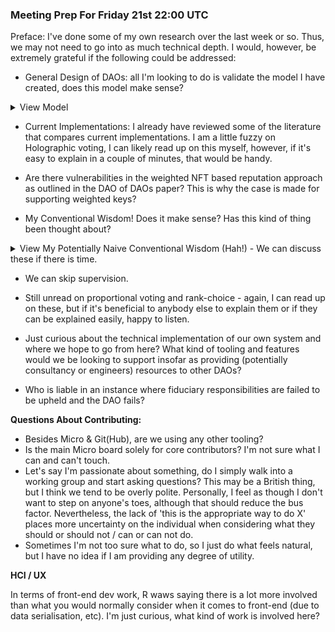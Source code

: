 ### Meeting Prep For Friday 21st 22:00 UTC

Preface: I've done some of my own research over the last week or so. Thus, we may not need to go into as much technical depth. I would, however, be extremely grateful if the following could be addressed:

* General Design of DAOs: all I'm looking to do is validate the model I have created, does this model make sense?

<details>

<summary>View Model</summary>

![./model](./model.jpeg)

</details>

* Current Implementations: I already have reviewed some of the literature that compares current implementations. I am a little fuzzy on Holographic voting, I can likely read up on this myself, however, if it's easy to explain in a couple of minutes, that would be handy.

* Are there vulnerabilities in the weighted NFT based reputation approach as outlined in the DAO of DAOs paper? This is why the case is made for supporting weighted keys?

* My Conventional Wisdom! Does it make sense? Has this kind of thing been thought about?

<details>

<summary>View My Potentially Naive Conventional Wisdom (Hah!) - We can discuss these if there is time.</summary>

Through reviewing papers, this is just what I've been thinking about:

**Given:**

> "Specifically, we argue that OSS community networks characterized by small-world properties would positively influence the productivity of the member developers by providing them with speedy and reliable access to more quantity and variety of information and knowledge resources."  
> 
> "After accounting for project, foundry, and time-specific observed and unobserved effects, we found a statistically significant relationship between small-world properties of a community and the technical and commercial success of the software produced by its members."

*Singh, P.V., 2010. The small-world effect: The influence of macro-level properties of developer collaboration networks on open-source project success. ACM Transactions on Software Engineering and Methodology (TOSEM), 20(2), pp.1-27.*

**Further, when considering:**

*Hill, R.A., Dunbar, R.I.M. Social network size in humans. Hum Nat 14, 53–72 (2003). https://doi.org/10.1007/s12110-003-1016-y*

*Dunbar, R. (1993). Coevolution of neocortical size, group size and language in humans. Behavioral and Brain Sciences, 16(4), 681-694. doi:10.1017/S0140525X00032325*

Given our working groups, it would appear that multiple small world networks topologies contained within the DAO have emerged, with edges linking these networks together. Furthermore, one may somewhat speculatively consider the cardinality (size) of the set of ADAO members (and assume a degree of variance in member activity), resulting (again, somewhat speculatively) in a size that approximates 'Dunbars Number' (150). In this case, strictly speaking, it's 50% larger, but again, considerations of variance.

**So, what does this mean?**

Since optimal sizes for SMEs is ~= 150, when setting (I wouldn't go as far as saying standards, but perhaps guidelines), providing these resources (or references) as a means to justify containing the core DAO size to ~= 150 may be considered (for optimal performance). Group sizes do spontaneously emerge in a series though (3-5, 9-15, 30-45, ...), this may also be taken into consideration when evaluating the choice of working groups (and how many to construct).

On a final note: if social interfaces exist between DAOs (partnerships and alliances) and technical interfaces also exist between DAOs (exchange of value); then we may see the emergence of something akin to the DAO of DAOs model, a highly complex system with potentially unpredictable emergent properties (VERY SPECULATIVE!).

I'll leave my potentially naive 'conventional wisdom' with that!

![wisdom](./naive.JPG)

</details>

* We can skip supervision.

* Still unread on proportional voting and rank-choice - again, I can read up on these, but if it's beneficial to anybody else to explain them or if they can be explained easily, happy to listen.

* Just curious about the technical implementation of our own system and where we hope to go from here? What kind of tooling and features would we be looking to support insofar as providing (potentially consultancy or engineers) resources to other DAOs?

* Who is liable in an instance where fiduciary responsibilities are failed to be upheld and the DAO fails?

**Questions About Contributing:**

* Besides Micro & Git(Hub), are we using any other tooling?
* Is the main Micro board solely for core contributors? I'm not sure what I can and can't touch.
* Let's say I'm passionate about something, do I simply walk into a working group and start asking questions? This may be a British thing, but I think we tend to be overly polite. Personally, I feel as though I don't want to step on anyone's toes, although that should reduce the bus factor. Nevertheless, the lack of 'this is the appropriate way to do X' places more uncertainty on the individual when considering what they should or should not / can or can not do.
* Sometimes I'm not too sure what to do, so I just do what feels natural, but I have no idea if I am providing any degree of utility.

**HCI / UX**

In terms of front-end dev work, R waws saying there is a lot more involved than what you would normally consider when it comes to front-end (due to data serialisation, etc). I'm just curious, what kind of work is involved here?